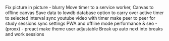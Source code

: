 Fix picture in picture - blurry
Move timer to a service worker, Canvas to offline canvas
Save data to lowdb database
option to carry over active timer to selected interval
sync youtube video with timer
make peer to peer for study sessions sync settings
PWA and offline mode
performance & seo - (proxx) - preact
make theme user adjustable
Break up auto next into breaks and work sessions
